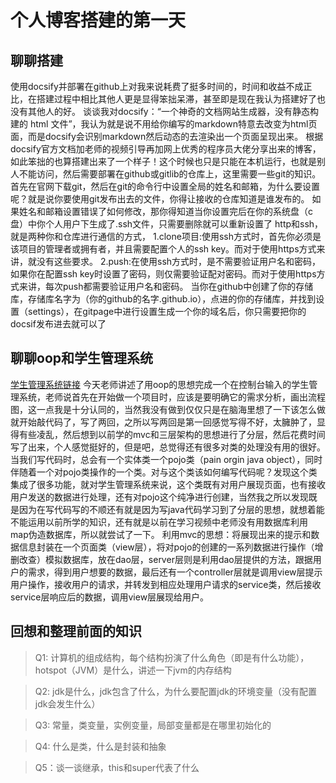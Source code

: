 #                             个人博客搭建的第一天
## 聊聊搭建
使用docsify并部署在github上对我来说耗费了挺多时间的，时间和收益不成正比，在搭建过程中相比其他人更是显得笨拙呆滞，甚至即是现在我认为搭建好了也没有其他人的好。
谈谈我对docsify：“一个神奇的文档网站生成器，没有静态构建的 html 文件”，我认为就是说不用给你编写的markdown特意去改变为html页面，而是docsify会识别markdown然后动态的去渲染出一个页面呈现出来。
根据docsify官方文档加老师的视频引导再加网上优秀的程序员大佬分享出来的博客，如此笨拙的也算搭建出来了一个样子！这个时候也只是只能在本机运行，也就是别人不能访问，然后需要部署在github或gitlib的仓库上，这里需要一些git的知识。
首先在官网下载git，然后在git的命令行中设置全局的姓名和邮箱，为什么要设置呢？就是说你要使用git发布出去的文件，你得让接收的仓库知道是谁发布的。
如果姓名和邮箱设置错误了如何修改，那你得知道当你设置完后在你的系统盘（c盘）中你个人用户下生成了.ssh文件，只需要删除就可以重新设置了
http和ssh，就是两种你和仓库进行通信的方式，
1.clone项目:使用ssh方式时，首先你必须是该项目的管理者或拥有者，并且需要配置个人的ssh key。而对于使用https方式来讲，就没有这些要求。
2.push:在使用ssh方式时，是不需要验证用户名和密码，如果你在配置ssh key时设置了密码，则仅需要验证配对密码。而对于使用https方式来讲，每次push都需要验证用户名和密码。
当你在github中创建了你的存储库，存储库名字为（你的github的名字.github.io），点进的你的存储库，并找到设置（settings），在gitpage中进行设置生成一个你的域名后，你只需要把你的docsif发布进去就可以了


## 聊聊oop和学生管理系统
[学生管理系统链接](https://gitee.com/dont-disturb-my-sleep/oop/tree/release%2FV1.1.0_%E5%AD%A6%E7%94%9F%E7%AE%A1%E7%90%86%E7%B3%BB%E7%BB%9F_20220713/)
今天老师讲述了用oop的思想完成一个在控制台输入的学生管理系统，老师说首先在开始做一个项目时，应该是要明确它的需求分析，画出流程图，这一点我是十分认同的，当然我没有做到仅仅只是在脑海里想了一下该怎么做就开始敲代码了，写了两回，之所以写两回是第一回感觉写得不好，太臃肿了，显得有些凌乱，然后想到以前学的mvc和三层架构的思想进行了分层，然后花费时间写了出来，个人感觉挺好的，但是吧，总觉得还有很多对类的处理没有用的很好。
当我们写代码时，总会有一个实体类一个pojo类（pain orgin java object），同时伴随着一个对pojo类操作的一个类。对与这个类该如何编写代码呢？发现这个类集成了很多功能，就对学生管理系统来说，这个类既有对用户展现页面，也有接收用户发送的数据进行处理，还有对pojo这个纯净进行创建，当然我之所以发现既是因为在写代码写的不顺还有就是因为写java代码学习到了分层的思想，就想着能不能运用以前所学的知识，还有就是以前在学习视频中老师没有用数据库利用map伪造数据库，所以就尝试了一下。
利用mvc的思想：将展现出来的提示和数据信息封装在一个页面类（view层），将对pojo的创建的一系列数据进行操作（增删改查）模拟数据库，放在dao层，server层则是利用dao层提供的方法，跟据用户的需求，得到用户想要的数据，最后还有一个controller层就是调用view层提示用户操作，接收用户的请求，并转发到相应处理用户请求的service类，然后接收service层响应后的数据，调用view层展现给用户。

## 回想和整理前面的知识
>Q1: 计算机的组成结构，每个结构扮演了什么角色（即是有什么功能），hotspot（JVM）是什么，讲述一下jvm的内存结构

>Q2: jdk是什么，jdk包含了什么，为什么要配置jdk的环境变量（没有配置jdk会发生什么）

>Q3: 常量，类变量，实例变量，局部变量都是在哪里初始化的

>Q4: 什么是类，什么是封装和抽象


>Q5：谈一谈继承，this和super代表了什么
